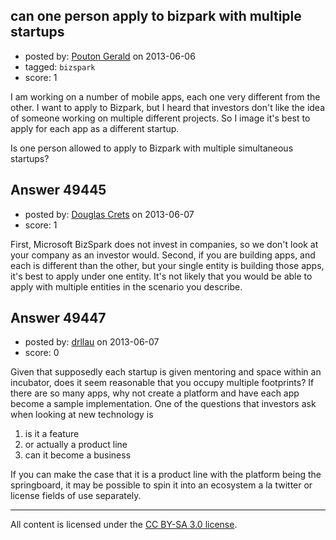 ## can one person apply to bizpark with multiple startups

- posted by: [Pouton Gerald](https://stackexchange.com/users/-1/26555-pouton-gerald) on 2013-06-06
- tagged: `bizspark`
- score: 1

I am working on a number of mobile apps, each one very different from the other. I want to apply to Bizpark, but I heard that investors don't like the idea of someone working on multiple different projects. So I image it's best to apply for each app as a different startup.

Is one person allowed to apply to Bizpark with multiple simultaneous startups?


## Answer 49445

- posted by: [Douglas Crets](https://stackexchange.com/users/-1/26116-douglas-crets) on 2013-06-07
- score: 1

First, Microsoft BizSpark does not invest in companies, so we don't look at your company as an investor would. Second, if you are building apps, and each is different than the other, but your single entity is building those apps, it's best to apply under one entity. It's not likely that you would be able to apply with multiple entities in the scenario you describe. 


## Answer 49447

- posted by: [drllau](https://stackexchange.com/users/-1/26055-drllau) on 2013-06-07
- score: 0

Given that supposedly each startup is given mentoring and space within an incubator, does it seem reasonable that you occupy multiple footprints? If there are so many apps, why not create a platform and have each app become a sample implementation. One of the questions that investors ask when looking at new technology is
  1. is it a feature
  2. or actually a product line
  3. can it become a business 

If you can make the case that it is a product line with the platform being the springboard, it may be possible to spin it into an ecosystem a la twitter or license fields of use separately. 



---

All content is licensed under the [CC BY-SA 3.0 license](https://creativecommons.org/licenses/by-sa/3.0/).
